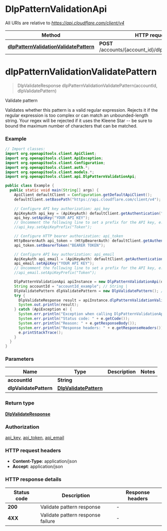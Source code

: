 # DlpPatternValidationApi

All URIs are relative to *https://api.cloudflare.com/client/v4*

| Method | HTTP request | Description |
|------------- | ------------- | -------------|
| [**dlpPatternValidationValidatePattern**](DlpPatternValidationApi.md#dlpPatternValidationValidatePattern) | **POST** /accounts/{account_id}/dlp/patterns/validate | Validate pattern |


<a id="dlpPatternValidationValidatePattern"></a>
# **dlpPatternValidationValidatePattern**
> DlpValidateResponse dlpPatternValidationValidatePattern(accountId, dlpValidatePattern)

Validate pattern

Validates whether this pattern is a valid regular expression. Rejects it if the regular expression is too complex or can match an unbounded-length string. Your regex will be rejected if it uses the Kleene Star -- be sure to bound the maximum number of characters that can be matched.

### Example
```java
// Import classes:
import org.openapitools.client.ApiClient;
import org.openapitools.client.ApiException;
import org.openapitools.client.Configuration;
import org.openapitools.client.auth.*;
import org.openapitools.client.models.*;
import org.openapitools.client.api.DlpPatternValidationApi;

public class Example {
  public static void main(String[] args) {
    ApiClient defaultClient = Configuration.getDefaultApiClient();
    defaultClient.setBasePath("https://api.cloudflare.com/client/v4");
    
    // Configure API key authorization: api_key
    ApiKeyAuth api_key = (ApiKeyAuth) defaultClient.getAuthentication("api_key");
    api_key.setApiKey("YOUR API KEY");
    // Uncomment the following line to set a prefix for the API key, e.g. "Token" (defaults to null)
    //api_key.setApiKeyPrefix("Token");

    // Configure HTTP bearer authorization: api_token
    HttpBearerAuth api_token = (HttpBearerAuth) defaultClient.getAuthentication("api_token");
    api_token.setBearerToken("BEARER TOKEN");

    // Configure API key authorization: api_email
    ApiKeyAuth api_email = (ApiKeyAuth) defaultClient.getAuthentication("api_email");
    api_email.setApiKey("YOUR API KEY");
    // Uncomment the following line to set a prefix for the API key, e.g. "Token" (defaults to null)
    //api_email.setApiKeyPrefix("Token");

    DlpPatternValidationApi apiInstance = new DlpPatternValidationApi(defaultClient);
    String accountId = "accountId_example"; // String | 
    DlpValidatePattern dlpValidatePattern = new DlpValidatePattern(); // DlpValidatePattern | 
    try {
      DlpValidateResponse result = apiInstance.dlpPatternValidationValidatePattern(accountId, dlpValidatePattern);
      System.out.println(result);
    } catch (ApiException e) {
      System.err.println("Exception when calling DlpPatternValidationApi#dlpPatternValidationValidatePattern");
      System.err.println("Status code: " + e.getCode());
      System.err.println("Reason: " + e.getResponseBody());
      System.err.println("Response headers: " + e.getResponseHeaders());
      e.printStackTrace();
    }
  }
}
```

### Parameters

| Name | Type | Description  | Notes |
|------------- | ------------- | ------------- | -------------|
| **accountId** | **String**|  | |
| **dlpValidatePattern** | [**DlpValidatePattern**](DlpValidatePattern.md)|  | |

### Return type

[**DlpValidateResponse**](DlpValidateResponse.md)

### Authorization

[api_key](../README.md#api_key), [api_token](../README.md#api_token), [api_email](../README.md#api_email)

### HTTP request headers

 - **Content-Type**: application/json
 - **Accept**: application/json

### HTTP response details
| Status code | Description | Response headers |
|-------------|-------------|------------------|
| **200** | Validate pattern response |  -  |
| **4XX** | Validate pattern response failure |  -  |

